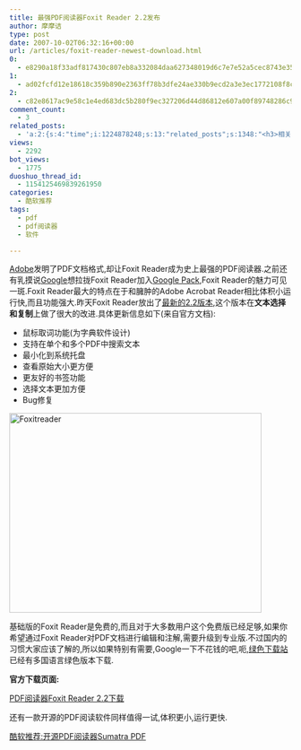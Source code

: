 ```yaml
---
title: 最强PDF阅读器Foxit Reader 2.2发布
author: 摩摩诘
type: post
date: 2007-10-02T06:32:16+00:00
url: /articles/foxit-reader-newest-download.html
0:
  - e8290a18f33adf817430c807eb8a332084daa627348019d6c7e7e52a5cec8743e35ec10a66e6d86fe620cb582cdf5eaf
1:
  - ad02fcfd12e18618c359b890e2363ff78b3dfe24ae330b9ecd2a3e3ec1772108f8cdad2b795e8f2afc36d7b0a714d59f
2:
  - c82e8617ac9e58c1e4ed683dc5b280f9ec327206d44d86812e607a00f89748286c98c2fc5bd487e2aa3d056619ba854f
comment_count:
  - 3
related_posts:
  - 'a:2:{s:4:"time";i:1224878248;s:13:"related_posts";s:1348:"<h3>相关日志</h3><ul class="related_post"><li><a href="http://www.digglife.cn/articles/custom-windows-interface-tools.html" title="9个工具打造焕然一新的Windows界面">9个工具打造焕然一新的Windows界面</a></li><li><a href="http://www.digglife.cn/articles/convert-powerpoint-flash.html" title="免费将Powerpoint转换为Flash">免费将Powerpoint转换为Flash</a></li><li><a href="http://www.digglife.cn/articles/air-applications-for-bloggers.html" title="适合博客使用的7个Adobe AIR程序">适合博客使用的7个Adobe AIR程序</a></li><li><a href="http://www.digglife.cn/articles/starburn.html" title="免费刻录软件Starbun,不仅仅是刻录">免费刻录软件Starbun,不仅仅是刻录</a></li><li><a href="http://www.digglife.cn/articles/clean-up-desktop-improve-productivity-2.html" title="彻底清空桌面,让启动程序更加高效Part.2">彻底清空桌面,让启动程序更加高效Part.2</a></li><li><a href="http://www.digglife.cn/articles/clean-up-desktop-improve-productivity-1.html" title="彻底清空桌面,让启动程序更加高效Part.1">彻底清空桌面,让启动程序更加高效Part.1</a></li><li><a href="http://www.digglife.cn/articles/free-clipboard-manager-clipx.html" title="小巧的Windows剪切板管理器:ClipX">小巧的Windows剪切板管理器:ClipX</a></li></ul>";}'
views:
  - 2292
bot_views:
  - 1775
duoshuo_thread_id:
  - 1154125469839261950
categories:
  - 酷软推荐
tags:
  - pdf
  - pdf阅读器
  - 软件

---
```

<a target="_blank" href="http://www.adobe.com" title="Adobe">Adobe</a>发明了PDF文档格式,却让Foxit Reader成为史上最强的PDF阅读器.之前还有乳摸说<a target="_blank" href="https://www.digglife.net/articles/category/about-google/" title="谷歌相关">Google</a>想拉拢Foxit Reader加入<a target="_blank" href="https://www.digglife.net/articles/google-pack-includes-sun-staroffice.html" title="Google Pack新添加StarOffice">Google Pack</a>,Foxit Reader的魅力可见一斑.Foxit Reader最大的特点在于和臃肿的Adobe Acrobat Reader相比体积小运行快,而且功能强大.昨天Foxit Reader放出了<a target="_blank" href="http://www.foxitsoftware.com/downloads/" title="Foxit Reader 2.2">最新的2.2版本</a>,这个版本在**文本选择和复制**上做了很大的改进.具体更新信息如下(来自官方文档):

  * 鼠标取词功能(为字典软件设计)
  * 支持在单个和多个PDF中搜索文本
  * 最小化到系统托盘
  * 查看原始大小更方便
  * 更友好的书签功能
  * 选择文本更加方便
  * Bug修复

<!--more-->

[<img width="450" src="https://www.digglife.net/wp-content/uploads/3/379/2007/10/foxitreader-thumb.png" alt="Foxitreader" height="356" />][1]

基础版的Foxit Reader是免费的,而且对于大多数用户这个免费版已经足够,如果你希望通过Foxit Reader对PDF文档进行编辑和注解,需要升级到专业版.不过国内的习惯大家应该了解的,所以如果特别有需要,Google一下不花钱的吧,呃,<a target="_blank" href="http://search.greendown.cn/" title="绿色下载站">绿色下载站</a>已经有多国语言绿色版本下载.

**官方下载页面:**

<a target="_blank" href="http://www.foxitsoftware.com/downloads/" title="PDF阅读器Foxit Reader 2.2下载">PDF阅读器Foxit Reader 2.2下载</a>

还有一款开源的PDF阅读软件同样值得一试,体积更小,运行更快.

<a target="_blank" href="https://www.digglife.net/articles/sumatra-pdf.html" title="酷软推荐:开源PDF阅读器Sumatra PDF">酷软推荐:开源PDF阅读器Sumatra PDF</a>

 [1]: https://www.digglife.net/wp-content/uploads/3/379/2007/10/foxitreader.png
